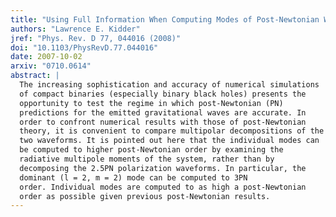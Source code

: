 ```yaml
---
title: "Using Full Information When Computing Modes of Post-Newtonian Waveforms From Inspiralling Compact Binaries in Circular Orbit"
authors: "Lawrence E. Kidder"
jref: "Phys. Rev. D 77, 044016 (2008)"
doi: "10.1103/PhysRevD.77.044016"
date: 2007-10-02
arxiv: "0710.0614"
abstract: |
  The increasing sophistication and accuracy of numerical simulations
  of compact binaries (especially binary black holes) presents the
  opportunity to test the regime in which post-Newtonian (PN)
  predictions for the emitted gravitational waves are accurate. In
  order to confront numerical results with those of post-Newtonian
  theory, it is convenient to compare multipolar decompositions of the
  two waveforms. It is pointed out here that the individual modes can
  be computed to higher post-Newtonian order by examining the
  radiative multipole moments of the system, rather than by
  decomposing the 2.5PN polarization waveforms. In particular, the
  dominant (l = 2, m = 2) mode can be computed to 3PN
  order. Individual modes are computed to as high a post-Newtonian
  order as possible given previous post-Newtonian results.
---
```

